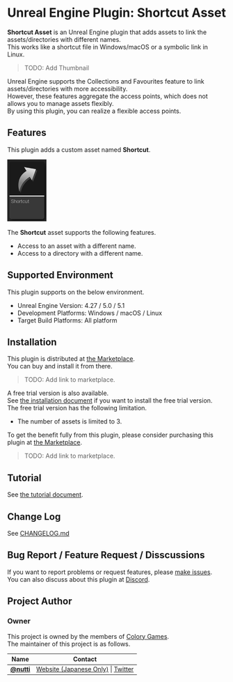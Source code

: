 # Unreal Engine Plugin: Shortcut Asset

**Shortcut Asset** is an Unreal Engine plugin that adds assets to link the assets/directories with different names.  
This works like a shortcut file in Windows/macOS or a symbolic link in Linux.

> TODO: Add Thumbnail

Unreal Engine supports the Collections and Favourites feature to link assets/directories with more accessibility.  
However, these features aggregate the access points, which does not allows you to manage assets flexibly.  
By using this plugin, you can realize a flexible access points.

## Features

This plugin adds a custom asset named **Shortcut**.

![Shortcut Asset](docs/images/shortcut_asset.png)

The **Shortcut** asset supports the following features.

* Access to an asset with a different name.
* Access to a directory with a different name.

## Supported Environment

This plugin supports on the below environment.

* Unreal Engine Version: 4.27 / 5.0 / 5.1
* Development Platforms: Windows / macOS / Linux
* Target Build Platforms: All platform

## Installation

This plugin is distributed at [the Marketplace]().  
You can buy and install it from there.

> TODO: Add link to marketplace.

A free trial version is also available.  
See [the installation document](docs/installation.md) if you want to install the free trial version.  
The free trial version has the following limitation.

* The number of assets is limited to 3.

To get the benefit fully from this plugin, please consider purchasing this plugin at [the Marketplace]().

> TODO: Add link to marketplace.

## Tutorial

See [the tutorial document](docs/tutorial.md).

## Change Log

See [CHANGELOG.md](CHANGELOG.md)

## Bug Report / Feature Request / Disscussions

If you want to report problems or request features, please [make issues](https://github.com/colory-games/UEPlugin-ShortcutAsset/issues).  
You can also discuss about this plugin at [Discord](https://discord.gg/F9cRxfAuJd).

## Project Author

### Owner

This project is owned by the members of [Colory Games](https://colory-games.net/).  
The maintainer of this project is as follows.

|Name|Contact|
|---|---|
|[**@nutti**](https://github.com/nutti)|[Website (Japanese Only)](https://colorful-pico.net/) \| [Twitter](https://twitter.com/nutti__)|
